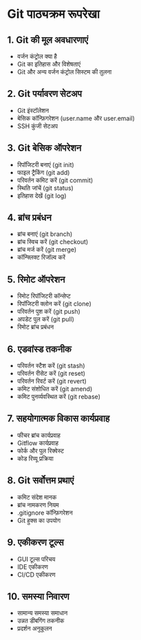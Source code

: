 # Git पाठ्यक्रम रूपरेखा

## 1. Git की मूल अवधारणाएं
- वर्जन कंट्रोल क्या है
- Git का इतिहास और विशेषताएं
- Git और अन्य वर्जन कंट्रोल सिस्टम की तुलना

## 2. Git पर्यावरण सेटअप
- Git इंस्टॉलेशन
- बेसिक कॉन्फ़िगरेशन (user.name और user.email)
- SSH कुंजी सेटअप

## 3. Git बेसिक ऑपरेशन
- रिपॉजिटरी बनाएं (git init)
- फाइल ट्रैकिंग (git add)
- परिवर्तन कमिट करें (git commit)
- स्थिति जांचें (git status)
- इतिहास देखें (git log)

## 4. ब्रांच प्रबंधन
- ब्रांच बनाएं (git branch)
- ब्रांच स्विच करें (git checkout)
- ब्रांच मर्ज करें (git merge)
- कॉन्फ्लिक्ट रिजॉल्व करें

## 5. रिमोट ऑपरेशन
- रिमोट रिपॉजिटरी कॉन्सेप्ट
- रिपॉजिटरी क्लोन करें (git clone)
- परिवर्तन पुश करें (git push)
- अपडेट पुल करें (git pull)
- रिमोट ब्रांच प्रबंधन

## 6. एडवांस्ड तकनीक
- परिवर्तन स्टैश करें (git stash)
- परिवर्तन रीसेट करें (git reset)
- परिवर्तन रिवर्ट करें (git revert)
- कमिट संशोधित करें (git amend)
- कमिट पुनर्व्यवस्थित करें (git rebase)

## 7. सहयोगात्मक विकास कार्यप्रवाह
- फीचर ब्रांच कार्यप्रवाह
- Gitflow कार्यप्रवाह
- फोर्क और पुल रिक्वेस्ट
- कोड रिव्यू प्रक्रिया

## 8. Git सर्वोत्तम प्रथाएं
- कमिट संदेश मानक
- ब्रांच नामकरण नियम
- .gitignore कॉन्फ़िगरेशन
- Git हुक्स का उपयोग

## 9. एकीकरण टूल्स
- GUI टूल्स परिचय
- IDE एकीकरण
- CI/CD एकीकरण

## 10. समस्या निवारण
- सामान्य समस्या समाधान
- उन्नत डीबगिंग तकनीक
- प्रदर्शन अनुकूलन
